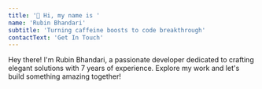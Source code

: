 ```yaml
---
title: '👋 Hi, my name is '
name: 'Rubin Bhandari'
subtitle: 'Turning caffeine boosts to code breakthrough'
contactText: 'Get In Touch'
---
```


Hey there! I'm Rubin Bhandari, a passionate developer dedicated to crafting elegant solutions with 7 years of experience. Explore my work and let's build something amazing together!
